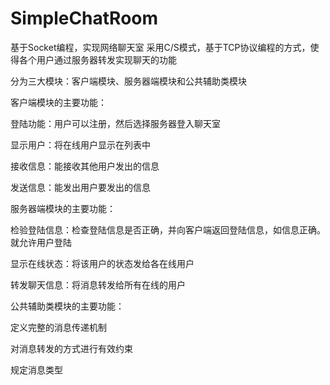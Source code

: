 # SimpleChatRoom
基于Socket编程，实现网络聊天室
采用C/S模式，基于TCP协议编程的方式，使得各个用户通过服务器转发实现聊天的功能

分为三大模块：客户端模块、服务器端模块和公共辅助类模块

客户端模块的主要功能：

登陆功能：用户可以注册，然后选择服务器登入聊天室

显示用户：将在线用户显示在列表中

接收信息：能接收其他用户发出的信息

发送信息：能发出用户要发出的信息

服务器端模块的主要功能：

检验登陆信息：检查登陆信息是否正确，并向客户端返回登陆信息，如信息正确。就允许用户登陆

显示在线状态：将该用户的状态发给各在线用户

转发聊天信息：将消息转发给所有在线的用户

公共辅助类模块的主要功能：

定义完整的消息传递机制

对消息转发的方式进行有效约束

规定消息类型
